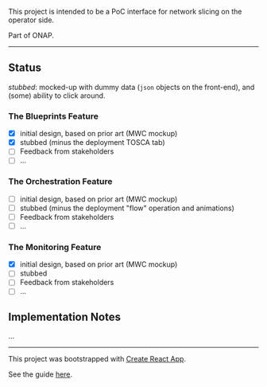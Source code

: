 This project is intended to be a PoC interface for network slicing on the operator side. 

Part of ONAP.

---

## Status

*stubbed*: mocked-up with dummy data (`json` objects on the front-end), and (some) ability to click around.

### The Blueprints Feature

- [x] initial design, based on prior art (MWC mockup)
- [x] stubbed (minus the deployment TOSCA tab)
- [ ] Feedback from stakeholders
- [ ] ...

### The Orchestration Feature

- [ ] initial design, based on prior art (MWC mockup)
- [ ] stubbed (minus the deployment "flow" operation and animations)
- [ ] Feedback from stakeholders
- [ ] ...

### The Monitoring Feature

- [x] initial design, based on prior art (MWC mockup)
- [ ] stubbed
- [ ] Feedback from stakeholders
- [ ] ...

## Implementation Notes

...

---

This project was bootstrapped with [Create React App](https://github.com/facebookincubator/create-react-app).

See the guide [here](https://github.com/facebookincubator/create-react-app/blob/master/packages/react-scripts/template/README.md).